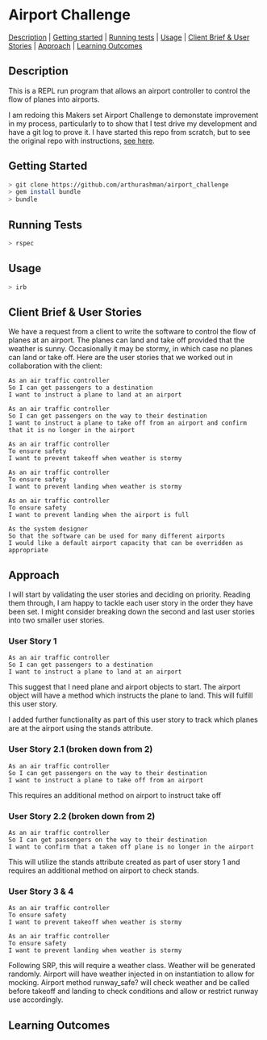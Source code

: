 # Airport Challenge
[Description](#Description) | [Getting started](#Getting-Started) | [Running tests](#Running-Tests) | [Usage](#Usage) | [Client Brief & User Stories](#Client-Brief-&-User-Stories)
| [Approach](#Approach) | [Learning Outcomes](#Learning-Outcomes)

## Description

This is a REPL run program that allows an airport controller to control the flow of planes into airports.

I am redoing this Makers set Airport Challenge to demonstate improvement in my process, particularly to to show that I test drive my development and have a git log to prove it. 
I have started this repo from scratch, but to see the original repo with instructions, [see here](https://github.com/makersacademy/airport_challenge).


## Getting Started
```bash 
> git clone https://github.com/arthurashman/airport_challenge   
> gem install bundle     
> bundle
``` 
## Running Tests
```bash
> rspec
```
## Usage
```bash
> irb
```
## Client Brief & User Stories
We have a request from a client to write the software to control the flow of planes at an airport. The planes can land and take off provided that the weather is sunny. Occasionally it may be stormy, in which case no planes can land or take off. Here are the user stories that we worked out in collaboration with the client:

```
As an air traffic controller
So I can get passengers to a destination
I want to instruct a plane to land at an airport
```
```
As an air traffic controller
So I can get passengers on the way to their destination
I want to instruct a plane to take off from an airport and confirm that it is no longer in the airport
```
```
As an air traffic controller
To ensure safety
I want to prevent takeoff when weather is stormy
```
```
As an air traffic controller
To ensure safety
I want to prevent landing when weather is stormy
```
```
As an air traffic controller
To ensure safety
I want to prevent landing when the airport is full
```
```
As the system designer
So that the software can be used for many different airports
I would like a default airport capacity that can be overridden as appropriate
```
## Approach

I will start by validating the user stories and deciding on priority. Reading them through, I am happy to tackle each user story in the order they have been set. I might consider breaking down the second and last user stories into two smaller user stories.

### User Story 1
```
As an air traffic controller
So I can get passengers to a destination
I want to instruct a plane to land at an airport
```
This suggest that I need plane and airport objects to start. The airport object will have a method which instructs the plane to land. This will fulfill this user story.

I added further functionality as part of this user story to track which planes are at the airport using the stands attribute.
### User Story 2.1 (broken down from 2)
```
As an air traffic controller
So I can get passengers on the way to their destination
I want to instruct a plane to take off from an airport
```
This requires an additional method on airport to instruct take off

### User Story 2.2 (broken down from 2)
```
As an air traffic controller
So I can get passengers on the way to their destination
I want to confirm that a taken off plane is no longer in the airport
```
This will utilize the stands attribute created as part of user story 1 and requires an additional method on airport to check stands.

### User Story 3 & 4
```
As an air traffic controller
To ensure safety
I want to prevent takeoff when weather is stormy
```
```
As an air traffic controller
To ensure safety
I want to prevent landing when weather is stormy
```
Following SRP, this will require a weather class. Weather will be generated randomly.
Airport will have weather injected in on instantiation to allow for mocking. Airport method runway_safe? will check weather and be called before takeoff and landing to check conditions and allow or restrict runway use accordingly. 



## Learning Outcomes

